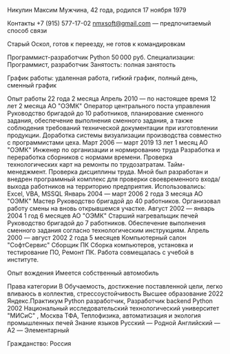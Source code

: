 Никулин Максим
Мужчина, 42 года, родился 17 ноября 1979

Контакты
 +7 (915) 577-17-02
nmxsoft@gmail.com — предпочитаемый способ связи

Старый Оскол, готов к переезду, не готов к командировкам

Программист-разработчик Python
50 000 руб.
Специализации:
Программист, разработчик
Занятость: полная занятость

График работы: удаленная работа, гибкий график, полный день, сменный график

Опыт работы 22 года 2 месяца
Апрель 2010 — по настоящее время
12 лет 2 месяца
АО "ОЭМК"
Оператор центрального поста управления
Руководство бригадой до 10 работников, планирование сменного задания, обеспечение выполнения сменного задания, а также соблюдения требований технической документации при изготовлении продукции.
Доработка системы визуализации производства совместно с программистами цеха.
Март 2006 — март 2019
13 лет 1 месяц
АО "ОЭМК"
Инженер по организации и нормированию труда
Разработка и переработка сборников с нормами времени. Проверка технологических карт на ремонты по трудозатратам. Тайм-менеджмент. Проверка дисциплины труда.
Мной был разработан и внедрен программный комплекс для проверки своевременного входа/выхода работников на территорию предприятия. Использовались: Excel, VBA, MSSQL
Январь 2004 — март 2006
2 года 3 месяца
АО "ОЭМК"
Мастер
Руководство бригадой до 40 работников.
Организовал работу смены на вновь открывшемся участке.
Август 2002 — январь 2004
1 год 6 месяцев
АО "ОЭМК"
Старший нагревальщик печей
Руководство бригадой до 7 работников. Обеспечение выполнения сменного задания согласно технологическим инструкциям.
Апрель 2000 — август 2002
2 года 5 месяцев
Компьютерный салон "СофтСервис"
Сборщик ПК
Сборка компьютеров, установка и тестирование ПО, Ремонт ПК.
Работа совмещалась с учебой в институте.

Опыт вождения
Имеется собственный автомобиль

Права категории B
Обучаемость, достижение поставленной цели, легко вливаюсь в коллектив, стрессоустойчивость
Высшее образование
2022
Яндекс.Практикум
Python разработчик, Разработчик backend Python
2002
Национальный исследовательский технологический университет "МИСиС" , Москва
ТФА, Теплофизика, автоматизация и экология промышленных печей
Знание языков
Русский — Родной
Английский — A2 — Элементарный

Гражданство: Россия
